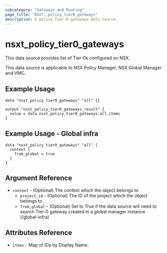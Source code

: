 ```yaml
---
subcategory: "Gateways and Routing"
page_title: "NSXT: policy_tier0_gateways"
description: A policy Tier-0 gateways data source.
---
```


# nsxt_policy_tier0_gateways

This data source provides list of Tier-0s configured on NSX.

This data source is applicable to NSX Policy Manager, NSX Global Manager and VMC.

## Example Usage

```hcl
data "nsxt_policy_tier0_gateways" "all" {}

output "nsxt_policy_tier0_gateways_result" {
  value = data.nsxt_policy_tier0_gateways.all.items
}

```


## Example Usage - Global infra

```hcl
data "nsxt_policy_tier0_gateways" "all" {
  context {
    from_global = true
  }
}

```

## Argument Reference

* `context` - (Optional) The context which the object belongs to
    * `project_id` - (Optional) The ID of the project which the object belongs to
    * `from_global` - (Optional) Set to True if the data source will need to search Tier-0 gateway created in a global manager instance (/global-infra)

## Attributes Reference

* `items` - Map of IDs by Display Name.
